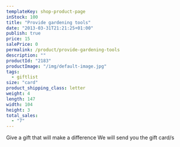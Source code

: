 ```yaml
---
templateKey: shop-product-page
inStock: 100
title: "Provide gardening tools"
date: "2013-03-31T21:21:25+01:00"
publish: true
price: 15
salePrice: 0
permalink: /product/provide-gardening-tools
description: ""
productId: "2183"
productImage: "/img/default-image.jpg"
tags:
  - giftlist
size: "card"
product_shipping_class: letter
weight: 4
length: 147
width: 104
height: 3
total_sales:
  - "7"
---
```


Give a gift that will make a difference We will send you the gift card/s
